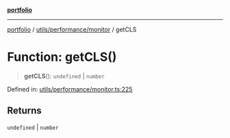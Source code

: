 [**portfolio**](../../../../README.md)

***

[portfolio](../../../../modules.md) / [utils/performance/monitor](../README.md) / getCLS

# Function: getCLS()

> **getCLS**(): `undefined` \| `number`

Defined in: [utils/performance/monitor.ts:225](https://github.com/tnorlund/Portfolio/blob/181dfbe31282a82d9ba3b9773a40744c3c46d9bc/portfolio/utils/performance/monitor.ts#L225)

## Returns

`undefined` \| `number`

